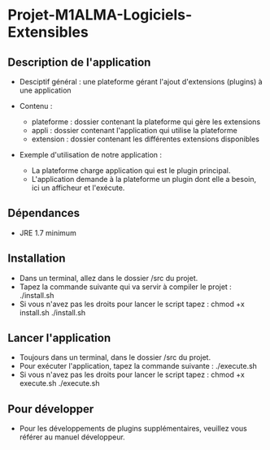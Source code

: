 # Projet-M1ALMA-Logiciels-Extensibles

## Description de l'application
* Desciptif général : une plateforme gérant l'ajout d'extensions (plugins) à une application
* Contenu :
  * plateforme : dossier contenant la plateforme qui gère les extensions
  * appli : dossier contenant l'application qui utilise la plateforme
  * extension : dossier contenant les différentes extensions disponibles
  
* Exemple d'utilisation de notre application :
  * La plateforme charge application qui est le plugin principal.
  * L'application demande à la plateforme un plugin dont elle a besoin, ici un afficheur et l'exécute.
  
## Dépendances
  * JRE 1.7 minimum 
  
## Installation
* Dans un terminal, allez dans le dossier /src du projet.
* Tapez la commande suivante qui va servir à compiler le projet :
    ./install.sh
* Si vous n'avez pas les droits pour lancer le script tapez :
    chmod +x install.sh
    ./install.sh

## Lancer l'application
* Toujours dans un terminal, dans le dossier /src du projet.
* Pour exécuter l'application, tapez la commande suivante :
    ./execute.sh
* Si vous n'avez pas les droits pour lancer le script tapez :
    chmod +x execute.sh
    ./execute.sh

## Pour développer
* Pour les développements de plugins supplémentaires, veuillez vous référer au manuel développeur.
